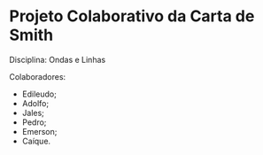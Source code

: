 # Projeto Colaborativo da Carta de Smith
Disciplina: Ondas e Linhas

Colaboradores:
- Edileudo;
- Adolfo;
- Jales;
- Pedro;
- Emerson;
- Caíque.